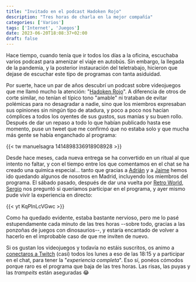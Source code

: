 ```yaml
---
title: "Invitado en el podcast Hadoken Rojo"
description: "Tres horas de charla en la mejor compañía"
categories: ['Varios']
tags: ['Internet', 'Juegos']
date: 2023-06-20T18:08:37+02:00
draft: false
---
```

Hace tiempo, cuando tenía que ir todos los días a la oficina, escuchaba varios podcast para amenizar el viaje en autobús. Sin embargo, la llegada de la pandemia, y la posterior instauración del teletrabajo, hicieron que dejase de escuchar este tipo de programas con tanta asiduidad.

Por suerte, hace un par de años descubrí un podcast sobre videojuegos que me llamó mucho la atención: "[Hadoken Rojo](https://www.hadokenrojo.es/)". A diferencia de otros de corte similar, no tenían el típico tono "amable" ni trataban de evitar polémicas para no desagradar a nadie, sino que los miembros expresaban sus opiniones sin ningún tipo de atadura, y poco a poco nos hacían cómplices a todos los oyentes de sus gustos, sus manías y su buen rollo. Después de dar un repaso a todo lo que habían publicado hasta ese momento, puse un tweet que me confirmó que no estaba solo y que mucha más gente se había enganchado al programa:

{{< tw manuelsagra 1414898336918908928 >}}

Desde hace meses, cada nueva entrega se ha convertido en un ritual al que intento no faltar, y con el tiempo entre los que comentamos en el chat se ha creado una química especial... tanto que gracias a [Adrián](https://twitter.com/AdrinFernndezS6) y a [Jaime](https://twitter.com/jimone_patilla) hemos ido quedando algunos de nosotros en Madrid, incluyendo los miembros del programa. El sábado pasado, después de dar una vuelta por [Retro World](https://retroworld360.es/), [Sergio](https://twitter.com/replicante64/) nos preguntó si queríamos participar en el programa, y ayer mismo pude vivir la experiencia en directo:

{{< yt KqPInLcVGwc >}}

Como ha quedado evidente, estaba bastante nervioso, pero me lo pasé estupendamente cada minuto de las tres horas --sobre todo, gracias a las ponzoñas de juegos con dinosaurios--, y estaría encantado de volver a hacerlo en el improbable caso de que me inviten de nuevo.

Si os gustan los videojuegos y todavía no estáis suscritos, os animo a [conectaros a Twitch](https://www.twitch.tv/hadokenrojo) (casi) todos los lunes a eso de las 18:15 y a participar en el chat, para tener la "_experiencia completa_". Eso sí, ponéos cómodos porque raro es el programa que baja de las tres horas. Las risas, las puyas y las _trampeits_ están aseguradas :joy: